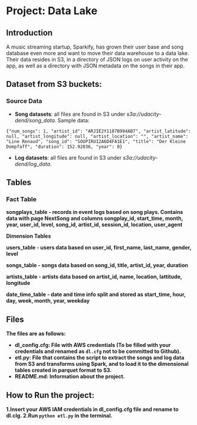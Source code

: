 # Project: Data Lake

## Introduction

A music streaming startup, Sparkify, has grown their user base and song database even more and want to move their data warehouse to a data lake. Their data resides in S3, in a directory of JSON logs on user activity on the app, as well as a directory with JSON metadata on the songs in their app.

## Dataset from S3 buckets:

### Source Data
- **Song datasets**: all files are found in S3 under *s3a://udacity-dend/song_data*. Sample data:

```
{"num_songs": 1, "artist_id": "ARJIE2Y1187B994AB7", "artist_latitude": null, "artist_longitude": null, "artist_location": "", "artist_name": "Line Renaud", "song_id": "SOUPIRU12A6D4FA1E1", "title": "Der Kleine Dompfaff", "duration": 152.92036, "year": 0}
```

- **Log datasets**: all files are found in S3 under *s3a://udacity-dend/log_data*.

## Tables

### Fact Table

<b>songplays_table<b> - records in event logs based on song plays. Contains data with page NextSong and columns songplay_id, start_time, month, year, user_id, level, song_id, artist_id, session_id, location, user_agent

<b>Dimension Tables</b>

<b>users_table</b> - users data based on user_id, first_name, last_name, gender, level

<b>songs_table</b> - songs data based on song_id, title, artist_id, year, duration

<b>artists_table</b> - artists data based on artist_id, name, location, lattitude, longitude

<b>date_time_table</b> - date and time info split and stored as start_time, hour, day, week, month, year, weekday

## Files

The files are as follows:

- dl_config.cfg: File with AWS credentials (To be filled with your credentials and renamed as `dl.cfg` not to be committed to Github).
- etl.py: File that contains the script to extract the songs and log data from S3 and transforms using Spark, and to load it to the dimensional tables created in parquet format to S3.
- README.md: Information about the project.

## How to Run the project: 
1.Insert your AWS IAM credentials in dl_config.cfg file and rename to dl.clg.
2.Run `python etl.py` in the terminal.
